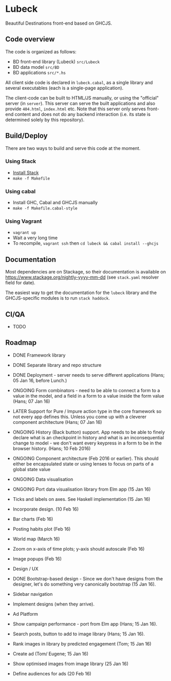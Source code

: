 
# Lubeck

Beautiful Destinations front-end based on GHCJS.

## Code overview

The code is organized as follows:

  - BD front-end library (Lubeck) `src/Lubeck`
  - BD data model `src/BD`
  - BD applications `src/*.hs`

All client side code is declared in `lubeck.cabal`, as a single library and several executables (each is a single-page application).

The client-code can be built to HTML/JS manually, or using the "official" server (in `server`). This server can serve
the built applications and also provide `404.html`, `index.html` etc. Note that this server only serves front-end content
and does not do any backend interaction (i.e. its state is determined solely by this repository).

## Build/Deploy

There are two ways to build and serve this code at the moment.

### Using Stack

- [Install Stack](http://docs.haskellstack.org/)
- `make -f Makefile`

### Using cabal

- Install GHC, Cabal and GHCJS manually
- `make -f Makefile.cabal-style`

### Using Vagrant

- `vagrant up`
- Wait a very long time
- To recompile, `vagrant ssh` then `cd lubeck && cabal install --ghcjs`

## Documentation

Most dependencies are on Stackage, so their documentation is available on https://www.stackage.org/nightly-yyyy-mm-dd (see `stack.yaml` resolver field for date).

The easiest way to get the documentation for the `lubeck` library and the GHCJS-specific modules is to run `stack haddock`.

## CI/QA

- TODO

## Roadmap

- DONE Framework library
- DONE Separate library and repo structure
- DONE Deployment - server needs to serve different applications (Hans; 05 Jan 16, before Lunch.)
- ONGOING Form combinators - need to be able to connect a form to a value in the model, and a field in a form to a value inside the form value (Hans; 07 Jan 16)
- LATER Support for Pure / Impure action type in the core framework so not every app defines this. Unless you come up with a cleverer component architecture (Hans; 07 Jan 16)
- ONGOING History (Back button) support. App needs to be able to finely declare what is an checkpoint in history and what is an inconsequential change to model - we don't want every keypress in a form to be in the browser history. (Hans; 10 Feb 2016)
- ONGOING Component architecture (Feb 2016 or earlier). This should either be encapsulated state or using lenses to focus on parts of a global state value

- ONGOING Data visualisation
- ONGOING Port data visualisation library from Elm app (15 Jan 16)
- Ticks and labels on axes. See Haskell implementation (15 Jan 16)
- Incorporate design. (10 Feb 16)
- Bar charts (Feb 16)
- Posting habits plot (Feb 16)
- World map (March 16)
- Zoom on x-axis of time plots; y-axis should autoscale (Feb 16)
- Image popups (Feb 16)
- Design / UX

- DONE Bootstrap-based design - Since we don't have designs from the designer, let's do something very canonically bootstrap (15 Jan 16).
- Sidebar navigation
- Implement designs (when they arrive).

- Ad Platform

- Show campaign performance - port from Elm app (Hans; 15 Jan 16).
- Search posts, button to add to image library (Hans; 15 Jan 16).
- Rank images in library by predicted engagement (Tom; 15 Jan 16)
- Create ad (Tom/ Eugene; 15 Jan 16)
- Show optimised images from image library (25 Jan 16)
- Define audiences for ads (20 Feb 16)
